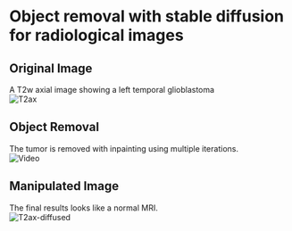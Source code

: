 # Object removal with stable diffusion for radiological images

## Original Image 
A T2w axial image showing a left temporal glioblastoma  
![T2ax](https://user-images.githubusercontent.com/37253540/188712906-c8cbe847-75ed-4fa7-827d-6bc814f0a8c5.png)

## Object Removal
The tumor is removed with inpainting using multiple iterations.  
![Video](T2ax.gif)

## Manipulated Image
The final results looks like a normal MRI.   
![T2ax-diffused](https://user-images.githubusercontent.com/37253540/188712913-03e1f336-3fe2-4c1c-914f-b25f79391a6c.png)
